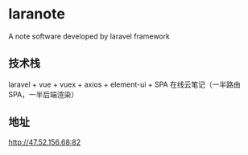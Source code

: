 # laranote
A note software developed by laravel framework

## 技术栈
laravel + vue + vuex + axios + element-ui + SPA
在线云笔记（一半路由 SPA，一半后端渲染）

## 地址
http://47.52.156.68:82
